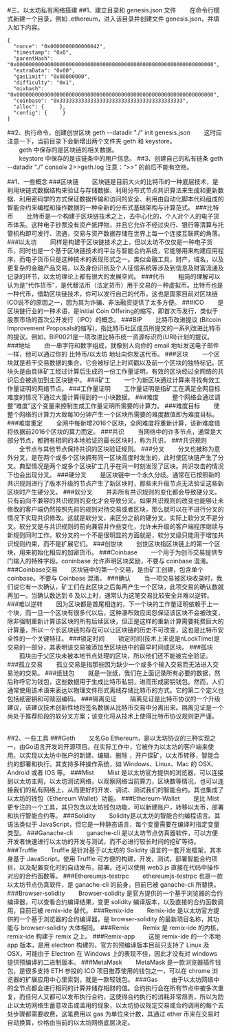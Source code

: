 #三、以太坊私有网络搭建
##1、建立目录和 genesis.json 文件
&nbsp;&nbsp;&nbsp;&nbsp;&nbsp;&nbsp;&nbsp;在命令行模式新建一个目录，例如 .ethereum，进入该目录并创建文件 genesis.json，并填入如下内容。
	
	{
	  "nonce": "0x0000000000000042",
	  "timestamp": "0x0",
	  "parentHash": "0x0000000000000000000000000000000000000000000000000000000000000000",
	  "extraData": "0x00",
	  "gasLimit": "0x80000000",
	  "difficulty": "0x1",
	  "mixhash": "0x0000000000000000000000000000000000000000000000000000000000000000",
	  "coinbase": "0x3333333333333333333333333333333333333333",
	  "alloc": {     },
	  "config": {     }
	}

##2、执行命令，创建创世区块
	geth --datadir "./" init genesis.json
&nbsp;&nbsp;&nbsp;&nbsp;&nbsp;&nbsp;&nbsp;这时应注意一下，当前目录下会新增出两个文件夹 geth 和 keystore。
<br/>&nbsp;&nbsp;&nbsp;&nbsp;&nbsp;&nbsp;&nbsp;geth 中保存的是区块链的相关数据。
<br/>&nbsp;&nbsp;&nbsp;&nbsp;&nbsp;&nbsp;&nbsp;keystore 中保存的是该链条中的用户信息。
##3、创建自己的私有链条
	geth --datadir "./" console 2>>geth.log
注意：“>>” 的前后不能有空格。







##1、一些概念
###区块链
&nbsp;&nbsp;&nbsp;&nbsp;&nbsp;&nbsp;&nbsp;区块链是目前大火的比特币的一种底层技术，是利用块链式数据结构来验证与存储数据、利用分布式节点共识算法来生成和更新数据、利用密码学的方式保证数据传输和访问的安全、利用由自动化脚本代码组成的智能合约来编程和操作数据的一种全新的分布式基础架构与计算范式。
###比特币
&nbsp;&nbsp;&nbsp;&nbsp;&nbsp;&nbsp;&nbsp;比特币是一个构建于区块链技术之上，去中心化的，个人对个人的电子货币体系。这种电子钞票没有资产抵押物，并且它允许不经过央行、银行等清算与托管机构即可发行、流通，交易与资产数据存储在世界上每一个连接互联网的角落。
###以太坊
&nbsp;&nbsp;&nbsp;&nbsp;&nbsp;&nbsp;&nbsp;同样是构建于区块链技术之上，但以太坊不仅仅是一种电子货币，同时也是一个基于区块链技术的平台与智能合约系统，它能够用来构建应用程序，而电子货币只是这种技术的表现形式之一。类似金融工具，财产，域名，以及更复杂的金融产品交易，以及身份识别及个人征信系统等涉及到信息及财富流通及记录的环节，以太坊理论上都有很大的发展空间。
###代币
&nbsp;&nbsp;&nbsp;&nbsp;&nbsp;&nbsp;&nbsp;粗简的理解可以认为是“代作货币”，是代替法币（法定货币）用于交易的一种虚拟币。比特币也是一种代币，借助区块链技术，你可以发行自己的代币，这也是国家目前对区块链ICO说不的原因之一，因为其为诈骗、非法融资提供了太多方便。
###ICO
&nbsp;&nbsp;&nbsp;&nbsp;&nbsp;&nbsp;&nbsp;是区块链行业的一种术语，是Initial Coin Offering的缩写，即首次币发行，类似于股票市场的首次公开发行（IPO）的概念。
###BIP
&nbsp;&nbsp;&nbsp;&nbsp;&nbsp;&nbsp;&nbsp;比特币改进提议 (Bitcoin Improvement Proposals的缩写)，指比特币社区成员所提交的一系列改进比特币的提议。例如，BIP0021是一项改进比特币统一资源标识符(URI)计划的提议。
###地址
&nbsp;&nbsp;&nbsp;&nbsp;&nbsp;&nbsp;&nbsp;由一串字符和数字组成，就像别人向你的 email 地址发送电子邮件一样，他可以通过你的 比特币/以太坊 地址向你发送代币。
###区块
&nbsp;&nbsp;&nbsp;&nbsp;&nbsp;&nbsp;&nbsp;一个区块就是若干交易数据的集合，它会被标记上时间戳以及前一个区块的独特标记。区块头是由具体矿工经过计算后生成的一份工作量证明，有效的区块经过全网络的共识后会被追加到主区块链中。
###矿工
&nbsp;&nbsp;&nbsp;&nbsp;&nbsp;&nbsp;&nbsp;一个为新区块通过计算来寻找有效工作量证明的网络节点。
###工作量证明
&nbsp;&nbsp;&nbsp;&nbsp;&nbsp;&nbsp;&nbsp;工作量证明是指矿工在满足全网目标难度的情况下通过大量计算得到的一小块数据。
###难度
&nbsp;&nbsp;&nbsp;&nbsp;&nbsp;&nbsp;&nbsp;整个网络会通过调整“难度”这个变量来控制生成工作量证明所需要的计算力。
###难度目标
&nbsp;&nbsp;&nbsp;&nbsp;&nbsp;&nbsp;&nbsp;使整个网络的计算力大致每10分钟产生一个区块所需要的难度数值即为难度目标。
###难度重定
&nbsp;&nbsp;&nbsp;&nbsp;&nbsp;&nbsp;&nbsp;全网中每新增2016个区块，全网难度将重新计算，该新难度值将依据前2016个区块的算力而定。
###共识
&nbsp;&nbsp;&nbsp;&nbsp;&nbsp;&nbsp;&nbsp;当网络中的许多节点，通常是大部分节点，都拥有相同的本地验证的最长区块时，称为共识。
###共识规则
&nbsp;&nbsp;&nbsp;&nbsp;&nbsp;&nbsp;&nbsp;全节点与其他节点保持共识的区块验证规则。
###分叉
&nbsp;&nbsp;&nbsp;&nbsp;&nbsp;&nbsp;&nbsp;分叉也被称为意外分叉，是在两个或多个区块拥有同一区块高度时发生的，此时使区块链产生了分叉。典型情况是两个或多个区块矿工几乎在同一时刻发现了区块。共识攻击的情况下也会出现分叉。
###硬分叉
&nbsp;&nbsp;&nbsp;&nbsp;&nbsp;&nbsp;&nbsp;是区块链中一个永久分歧。通常在已按照新的共识规则进行了版本升级的节点产生了新区块时，那些未升级节点无法验证这些新区块时产生硬分叉。
###软分叉
&nbsp;&nbsp;&nbsp;&nbsp;&nbsp;&nbsp;&nbsp;并非所有共识规则的变化都会导致硬分叉。只有前向不兼容的共识规则的变化才会导致分叉。如果共识规则的改变也能够让未修改的客户端仍然按照先前的规则对待交易或者区块，那么就可以在不进行分叉的情况下实现共识修改。这就是软分叉，来区分之前的硬分叉。实际上软分叉不是分叉。软分叉是与共识规则的前向兼容并作些变化，允许未升级的客户端程序继续与新规则同时工作。软分叉的一个不是很明显的方面就是，软分叉级只能用于增加共识规则约束，而不是扩展它们。
###创世块
&nbsp;&nbsp;&nbsp;&nbsp;&nbsp;&nbsp;&nbsp;创世区块指区块链上的第一个区块，用来初始化相应的加密货币。
###Coinbase
&nbsp;&nbsp;&nbsp;&nbsp;&nbsp;&nbsp;&nbsp;一个用于为创币交易提供专门输入的特殊字段。coninbase 允许声明区块奖励，不要与 coinbase 混淆。
###Coinbase交易
&nbsp;&nbsp;&nbsp;&nbsp;&nbsp;&nbsp;&nbsp;区块链中的第一个交易，是由矿工创建，包含单个 coinbase。不要与 Coinbase 混淆。
###确认
&nbsp;&nbsp;&nbsp;&nbsp;&nbsp;&nbsp;&nbsp;当一项交易被区块收录时，我们说它有一次确认，矿工们在此区块之后每再产生一个区块，此项交易的确认数就再加一。当确认数达到 6 及以上时，通常认为这笔交易比较安全并难以逆转。
###难以逆转
&nbsp;&nbsp;&nbsp;&nbsp;&nbsp;&nbsp;&nbsp;因为区块都是首尾相连的，下一个块的工作量证明依赖于上一个块，而一旦一个区块有很多代以后，这种瀑布效应闺怨保证该区块不会被改变，除非强制重新计算该区块的所有后续区块，但正是这样的重新计算需要耗费巨大的计算量，所以一个长区块链的存在可以让区块链的历史不可改变，这也是比特币安全性的一个关键特征。
###锁定时间
&nbsp;&nbsp;&nbsp;&nbsp;&nbsp;&nbsp;&nbsp;锁定时间(技术上来说是nLockTime)是交易的一部分，其表明该交易被添加至区块链中的最早时间或区块。
###孤块
&nbsp;&nbsp;&nbsp;&nbsp;&nbsp;&nbsp;&nbsp;孤块由于父区块未被本地节点处理的区块，所以他们还不能被完全验证。
###孤立交易
&nbsp;&nbsp;&nbsp;&nbsp;&nbsp;&nbsp;&nbsp;孤立交易是指那些因为缺少一个或多个输入交易而无法进入交易池的交易。
###纸钱包
&nbsp;&nbsp;&nbsp;&nbsp;&nbsp;&nbsp;&nbsp;就是一张纸，我们在上面记录所有必要的数据，然后称呼它为钱包，这些数据用于生成比特币私钥，进而形成密钥钱包。然而，人们通常使用该术语来表达以物理文件形式离线存储比特币的方式。它的第二个定义也包括纸密钥和可赎回编码。
###隔离见证
&nbsp;&nbsp;&nbsp;&nbsp;&nbsp;&nbsp;&nbsp;隔离见证是比特币协议的一个升级建议，该建议技术创新性地将签名数据从比特币交易中分离出来。隔离见证是一个尚处于推荐阶段的软分叉方案；该变化将从技术上使得比特币协议规则更严谨。
<br/><br/>

##2、一些工具
###Geth
&nbsp;&nbsp;&nbsp;&nbsp;&nbsp;&nbsp;&nbsp;又名Go Ethereum，是以太坊协议的三种实现之一，由Go语言开发的开源项目。在实际工作中，它被作为以太坊的客户端来使用，以实现以太坊中账户的新建、编辑、删除 ，开户探矿，以太币转移，智能合约的部署和执行。其支持多种操作系统，如 Windows、Linux、Mac 的 OSX、Android 或者 IOS 等。
###Mist
&nbsp;&nbsp;&nbsp;&nbsp;&nbsp;&nbsp;&nbsp;Mist 是以太坊官方提供的浏览器，可以连接到以太坊主网，以太坊测试网络，以观察网络当前算力，区块数等情况，也可以连接我们的私有网络上，从而更好的开发、调试、测试我们的智能合约。其也集成了以太坊的钱包（Ethereum Wallet）功能。
###Ethereum-Wallet
&nbsp;&nbsp;&nbsp;&nbsp;&nbsp;&nbsp;&nbsp;是比 Mist 更专注的一个工具，其只包含以太坊钱包功能，可以新建账户，转移以太币，部署和执行智能合约等。
###Solidity
&nbsp;&nbsp;&nbsp;&nbsp;&nbsp;&nbsp;&nbsp;Solidity是以太坊的智能合约编程语言。其语法类似于 JavaScript，但它是一种静态语言，每个变量需要在编译时指定变量类型。
###Ganache-cli
&nbsp;&nbsp;&nbsp;&nbsp;&nbsp;&nbsp;&nbsp;ganache-cli 是以太坊节点仿真器软件，可以方便开发者快速进行以太坊的开发与测试，而不必进行较长时间的挖矿等待。
###Truffle
&nbsp;&nbsp;&nbsp;&nbsp;&nbsp;&nbsp;&nbsp;Truffle 是针对基于以太坊的 Solidity 语言的一套开发框架，其本身基于 JavaScript。使用 Truffle 可方便的构建，开发，测试，部署智能合约项目，以及配置变化时的自动发布，部署。还可以使用 web3.js 直接在代码中操作对应的合约函数等。
###Ethereumjs-testrpc
&nbsp;&nbsp;&nbsp;&nbsp;&nbsp;&nbsp;&nbsp;ethereumjs-testrpc 也是一款以太坊节点仿真软件，是 ganache-cli 的前身，目前已被 ganache-cli 所替换。
###Browser-solidity
&nbsp;&nbsp;&nbsp;&nbsp;&nbsp;&nbsp;&nbsp;Browser-solidity 是官方提供的一个基于浏览器的合约编译器，可以查看合约编译结果，变更 solidity 编译版本，以及直接的合约函数调用，目前已被 remix-ide 替代。
###Remix-ide
&nbsp;&nbsp;&nbsp;&nbsp;&nbsp;&nbsp;&nbsp;Remix-ide 是以太坊官方提供的一个基于浏览器的合约编译器，是 browser-solidity 的最新项目名称，其功能与 browser-solidity 大体相同。
###Remix
&nbsp;&nbsp;&nbsp;&nbsp;&nbsp;&nbsp;&nbsp;Remix 是 remix-ide 的内核，remix-ide 构建于 remix 之上。
###Remix-app
&nbsp;&nbsp;&nbsp;&nbsp;&nbsp;&nbsp;&nbsp;这是 remix-ide 的一个本地 app 版本，是用 electron 构建的，官方的预编译版本目前只支持了 Linux 及 OSX，可能由于 Electron 在 Windows 上的表现不佳，因此才没有对 windows 提供预编译的二进制版本。
###MetaMask
&nbsp;&nbsp;&nbsp;&nbsp;&nbsp;&nbsp;&nbsp;MetaMask 是一款浏览器插件钱包，是很多支持 ETH 参投的 ICO 项目推荐使用的钱包之一，可以在 chrome 浏览器的扩展应用中心里索到，就是一款轻钱包。
###Gas
&nbsp;&nbsp;&nbsp;&nbsp;&nbsp;&nbsp;&nbsp;由于以太坊网络中的全节点都会进行相同的计算并储存相财的值。合约执行会在所有节点中被多次重复，而任何人又都可以发布执行合约，这使得合约执行的消耗非常昂贵，所以为防止以太坊网络生蓄意攻击或滥用的现象，以太坊协议规定交易或合约调用的每个去处步骤都需要收费，这笔费用以 gas 为单位来计数，其通过 ether 币来在交易时自动换算，价格由当前的以太坊网络底层决定。









